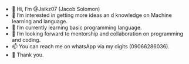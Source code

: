 - 👋 Hi, I’m @Jaikz07 (Jacob Solomon)
- 👀 I’m interested in getting more ideas an d knowledge on Machine learning and language.
- 🌱 I’m currently learning basic programming language.
- 💞️ I’m looking forward to mentorship and collaboration on programming and coding.
- 📫 You can reach me on whatsApp via my digits (09066286036).
- 🙏 Thank you.

<!---
Jaikz07/Jaikz07 is a ✨ special ✨ repository because its `README.md` (this file) appears on your GitHub profile.
You can click the Preview link to take a look at your changes.
--->
